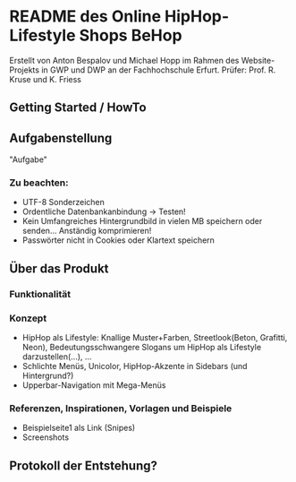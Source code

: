 # README des Online HipHop-Lifestyle Shops BeHop
Erstellt von Anton Bespalov und Michael Hopp im Rahmen des Website-Projekts in GWP und DWP an der Fachhochschule Erfurt.
Prüfer: Prof. R. Kruse und K. Friess

## Getting Started / HowTo

## Aufgabenstellung
"Aufgabe"

### Zu beachten:
- UTF-8 Sonderzeichen
- Ordentliche Datenbankanbindung -> Testen!
- Kein Umfangreiches Hintergrundbild in vielen MB speichern oder senden... Anständig komprimieren!
- Passwörter nicht in Cookies oder Klartext speichern



## Über das Produkt
### Funktionalität

### Konzept
- HipHop als Lifestyle: Knallige Muster+Farben, Streetlook(Beton, Grafitti, Neon), Bedeutungsschwangere Slogans um HipHop als Lifestyle darzustellen(...), ...
- Schlichte Menüs, Unicolor, HipHop-Akzente in Sidebars (und Hintergrund?)
- Upperbar-Navigation mit Mega-Menüs

### Referenzen, Inspirationen, Vorlagen und Beispiele
- Beispielseite1 als Link (Snipes)
- Screenshots

## Protokoll der Entstehung?
